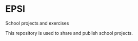 # EPSI
School projects and exercises

This repository is used to share and publish school projects.
